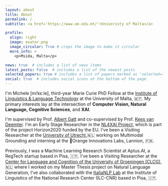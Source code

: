 ```yaml
---
layout: about
title: About
permalink: /
subtitle: <a href='https://www.um.edu.mt/'>Univeristy of Malta</a>

profile:
  align: right
  image: avatar.png
  image_circular: True # crops the image to make it circular
  more_info: >
    <p>Msida, Malta</p>

news: true  # includes a list of news items
latest_posts: False  # includes a list of the newest posts
selected_papers: true # includes a list of papers marked as "selected={true}"
social: true  # includes social icons at the bottom of the page
---
```


I'm Michele [miˈkɛːle], third-year Marie Curie PhD Fellow at the [Institute of Linguistics & Language Technology](https://www.um.edu.mt/linguistics/) at the University of Malta, 🇲🇹. My primary interests lay at the intersection of **Computer Vision, Natural Language, Cognitive Sciences**, and **XAI**.

I'm supervised by Prof. [Albert Gatt](https://albertgatt.github.io/) and co-supervised by Prof. [Kees van Deemter](https://www.uu.nl/staff/CJvanDeemter). I'm an Early Stage Researcher in the [NL4XAI Project](https://nl4xai.eu/), which is part of the project Horizon2020 funded by the EU. I've been a Visiting Researcher at the [University of Utrecht](https://www.uu.nl/en),🇳🇱 working on Multimodal Grounding and interning at the 🍊Orange Innovations Labs, Lannion, 🇫🇷.

Previously, I was a Machine Learning Research Scientist at Aptus.AI, a RegTech startup based in Pisa, 🇮🇹. I've been a Visiting Researcher at the [Center for Language and Cognition of the University of Groeningen (CLCG)](https://www.rug.nl/research/clcg/?lang=en), 🇳🇱  where I worked on my Master Thesis project on Natural Language Generation, I've also collaborated with the [ItaliaNLP Lab](http://www.italianlp.it/) at the Institute of Linguistics of the National Research Center (ILC-CNR) based in Pisa, 🇮🇹.